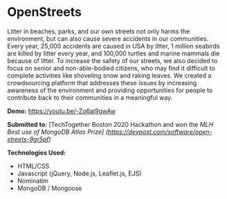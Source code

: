# OpenStreets

Litter in beaches, parks, and our own streets not only harms the environment, but can also cause severe accidents in our communities. Every year, 25,000 accidents are caused in USA by litter, 1 million seabirds are killed by litter every year, and 100,000 turtles and marine mammals die because of litter. To increase the safety of our streets, we also decided to focus on senior and non-able-bodied citizens, who may find it difficult to complete activities like shoveling snow and raking leaves. We created a crowdsourcing platform that addresses these issues by increasing awareness of the environment and providing opportunities for people to contribute back to their communities in a meaningful way.

**Demo:** https://youtu.be/-Zo6aj9gwAw

**Submitted to:** [TechTogether Boston 2020 Hackathon and won the *MLH Best use of MongoDB Atlas Prize] (https://devpost.com/software/open-streets-9gr5pf)*

**Technologies Used:**
- HTML/CSS
- Javascript (jQuery, Node.js, Leaflet.js, EJS)
- Nominatim
- MongoDB / Mongoose

